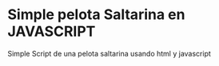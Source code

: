 # Simple pelota Saltarina en JAVASCRIPT
Simple Script de una pelota saltarina usando html y javascript
